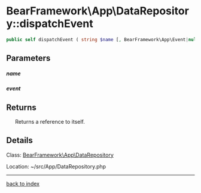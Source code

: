# BearFramework\App\DataRepository::dispatchEvent

```php
public self dispatchEvent ( string $name [, BearFramework\App\Event|null $event ] )
```

## Parameters

##### name

##### event

## Returns

&nbsp;&nbsp;&nbsp;&nbsp;&nbsp;&nbsp;Returns a reference to itself.

## Details

Class: [BearFramework\App\DataRepository](bearframework.app.datarepository.class.md)

Location: ~/src/App/DataRepository.php

---

[back to index](index.md)


